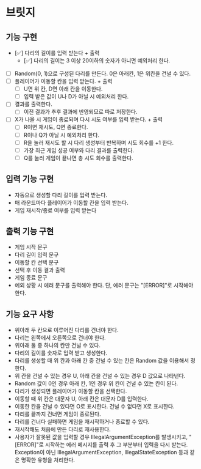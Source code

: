 # 브릿지

## 기능 구현
* [✅] 다리의 길이를 입력 받는다 + 출력
  * [✅] 다리의 길이는 3 이상 20이하의 숫자가 아니면 예외처리 한다.
* [ ] Random(0, 1)으로 구성된 다리를 만든다. 0은 아래칸, 1은 위칸을 건널 수 있다.
* [ ] 플레이어가 이동할 칸을 입력 받는다. + 출력
  * [ ] U면 위 칸, D면 아래 칸을 이동한다.
  * [ ] 입력 받은 값이 U나 D가 아닐 시 예외처리 한다.
* [ ] 결과를 출력한다.
  * [ ] 이전 결과가 추후 결과에 반영되므로 따로 저장한다.
* [ ] X가 나올 시 게임이 종료되며 다시 시도 여부를 입력 받는다. + 출력
  * [ ] R이면 재시도, Q면 종료한다.
  * [ ] R이나 Q가 아닐 시 예외처리 한다.
  * [ ] R을 눌러 재시도 할 시 다리 생성부터 반복하며 시도 회수를 +1 한다. 
  * [ ] 가장 최근 게임 성공 여부와 다리 결과를 출력한다.
  * [ ] Q를 눌러 게임이 끝나면 총 시도 회수를 출력한다.

## 입력 기능 구현
* 자동으로 생성할 다리 길이를 입력 받는다.
* 매 라운드마다 플레이어가 이동할 칸을 입력 받는다.
* 게임 재시작/종료 여부를 입력 받는다

## 출력 기능 구현

* 게임 시작 문구
* 다리 길이 입력 문구
* 이동할 칸 선택 문구
* 선택 후 이동 결과 출력
* 게임 종료 문구
* 예외 상황 시 에러 문구를 출력해야 한다. 단, 에러 문구는 "[ERROR]"로 시작해야 한다.

## 기능 요구 사항

* 위아래 두 칸으로 이루어진 다리를 건너야 한다.
* 다리는 왼쪽에서 오른쪽으로 건너야 한다.
* 위아래 둘 중 하나의 칸만 건널 수 있다.
* 다리의 길이를 숫자로 입력 받고 생성한다.
* 다리를 생성할 때 위 칸과 아래 칸 중 건널 수 있는 칸은 Random 값을 이용해서 정한다.
* 위 칸을 건널 수 있는 경우 U, 아래 칸을 건널 수 있는 경우 D 값으로 나타낸다.
* Random 값이 0인 경우 아래 칸, 1인 경우 위 칸이 건널 수 있는 칸이 된다.
* 다리가 생성되면 플레이어가 이동할 칸을 선택한다.
* 이동할 때 위 칸은 대문자 U, 아래 칸은 대문자 D를 입력한다.
* 이동한 칸을 건널 수 있다면 O로 표시한다. 건널 수 없다면 X로 표시한다.
* 다리를 끝까지 건너면 게임이 종료된다.
* 다리를 건너다 실패하면 게임을 재시작하거나 종료할 수 있다.
* 재시작해도 처음에 만든 다리로 재사용한다.
* 사용자가 잘못된 값을 입력할 경우 IllegalArgumentException를 발생시키고, "[ERROR]"로 시작하는 에러 메시지를 출력 후 그 부분부터 입력을 다시 받는다.
Exception이 아닌 IllegalArgumentException, IllegalStateException 등과 같은 명확한 유형을 처리한다.
